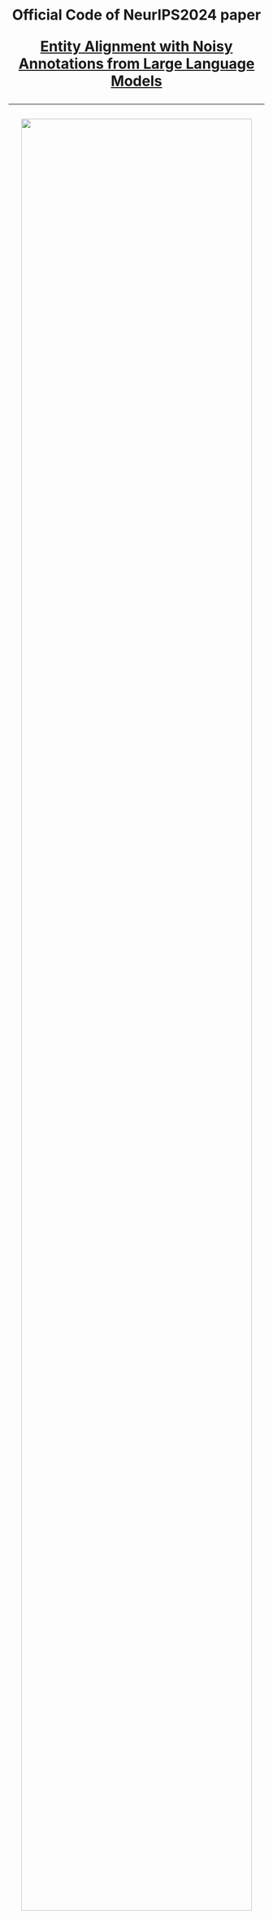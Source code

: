 <h1 align="center">
Official Code of NeurIPS2024 paper
  
[Entity Alignment with Noisy Annotations from Large Language Models](https://openreview.net/forum?id=qfCQ54ZTX1)

---

   <p align="center"><img width="95%" src="llm4ea.png" /></p>
   <p align="center"><em>The framework of LLM4EA.</em></p>




## Table of Content

- [Environment setup](#Environment-setup)
- [Quick start](#Quick-start)
- [Ablations](#Ablations)
- [Simulations](#Simulations)
- [Customization](#Customization)
- [Bibtex](#Bibtex)
- [Acknowledgement](#acknowledgement)
- [License](#license)




### Environment setup

**Step1.** Install the required packages by running the following command:

```
pip install -r requirements.txt
```

**Step2.** Download the dataset from [here](https://anonymous.4open.science/r/processedOpenEAData-3674/) and put it in the `data` folder.

**Step3.** Specify the `gpt-api-key` in the `config.py` file with your openai API key.


### Quick start

**LLM4EA**: Run the following command to run llm4ea on D-W-15k dataset

```
python infer.py --dataset_name D-W-15K
```

**Baseline**: Run the following command to run dual-amn on D-W-15K dataset

```
python infer-baseline.py --dataset_name D-W-15K
```

> Note: to facilatate reproducibility, we provide the annotated pseudo-labels generated during experiments, this `quick start` by default load the saved pseudo-labels. To run the actual experiment, please specify the argment  `--load_chk False` in the command.

### Ablations

There are three optional scripts: `infer-baseline.py`, `infer-active-only.py`, and `infer-lr-only.py`, which are variants of the infer.py script.

- The `infer-baseline.py` script deactivates both the label refinement and active learning components of the framework, directly training the base EA model, Dual-AMN. This corresponds to the Dual-AMN baseline in the main table.
- The `infer-active-only.py` script deactivates the label refinement component of the model. This corresponds to the `w/o LR` ablation setting in the paper.
- The `infer-lr-only.py` script deactivates the active learning component of the model. This corresponds to the `w/o Act` ablation setting in the paper.


### Simulations

If you have no access to an OpenAI API, you can run the simulation by running the following command:

```
python infer.py --dataset_name D-Y-15K --simulate --tpr 0.5
```

here, the arguement `--tpr` specifies the true positive rate for the synthesized pseudo-labels.


### Customization

You may customize this framework to your dataset/task by revising the prompts. For instance, some dataset may not contain the entity names and rely on entity attributes to perform alignment, you may customize the `self.messages` and the `self.choose` function in `annotator.py->Annotator`.


### Bibtex

If you find this work helpful, please cite our paper:
```
@inproceedings{
chen2024entity,
title={Entity Alignment with Noisy Annotations from Large Language Models},
author={Shengyuan Chen and Qinggang Zhang and Junnan Dong and Wen Hua and Qing Li and Xiao Huang},
booktitle={The Thirty-eighth Annual Conference on Neural Information Processing Systems},
year={2024},
}
```



### Acknowledgement

The code is based on [PRASE](https://github.com/qizhyuan/PRASE-Python) and [Dual-AMN](https://github.com/MaoXinn/Dual-AMN), the dataset is from [OpenEA benchmark](https://github.com/nju-websoft/OpenEA), preprocessed by using the dump file `wikidatawiki-20160801-abstract.xml` from [wikdata](https://archive.org/download/wikidatawiki-20160801). The OpenEA dataset is licensed under the GPLv3 License.

### License

This project is licensed under the GNU General Public License v3.0 - see the [LICENSE](LICENSE.txt) file for details.
